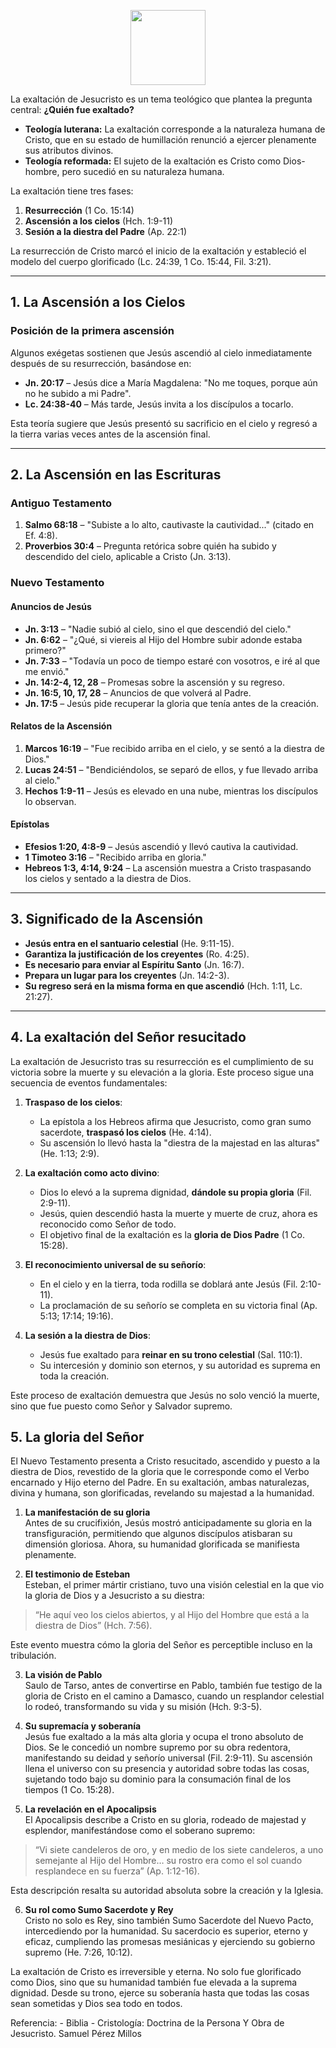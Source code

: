 <p align="center">
  <img src="https://storage2.snappages.site/V8C9R3/assets/images/19524442_1136x1136_500.png" width="120"/>
</p>


La exaltación de Jesucristo es un tema teológico que plantea la pregunta central: **¿Quién fue exaltado?**  
- **Teología luterana:** La exaltación corresponde a la naturaleza humana de Cristo, que en su estado de humillación renunció a ejercer plenamente sus atributos divinos.  
- **Teología reformada:** El sujeto de la exaltación es Cristo como Dios-hombre, pero sucedió en su naturaleza humana.

La exaltación tiene tres fases:  
1. **Resurrección** (1 Co. 15:14)  
2. **Ascensión a los cielos** (Hch. 1:9-11)  
3. **Sesión a la diestra del Padre** (Ap. 22:1)

La resurrección de Cristo marcó el inicio de la exaltación y estableció el modelo del cuerpo glorificado (Lc. 24:39, 1 Co. 15:44, Fil. 3:21).

---

## **1. La Ascensión a los Cielos**
### **Posición de la primera ascensión**
Algunos exégetas sostienen que Jesús ascendió al cielo inmediatamente después de su resurrección, basándose en:  
- **Jn. 20:17** – Jesús dice a María Magdalena: "No me toques, porque aún no he subido a mi Padre".  
- **Lc. 24:38-40** – Más tarde, Jesús invita a los discípulos a tocarlo.  

Esta teoría sugiere que Jesús presentó su sacrificio en el cielo y regresó a la tierra varias veces antes de la ascensión final.

---

## **2. La Ascensión en las Escrituras**
### **Antiguo Testamento**
1. **Salmo 68:18** – "Subiste a lo alto, cautivaste la cautividad..." (citado en Ef. 4:8).  
2. **Proverbios 30:4** – Pregunta retórica sobre quién ha subido y descendido del cielo, aplicable a Cristo (Jn. 3:13).

### **Nuevo Testamento**
#### **Anuncios de Jesús**
- **Jn. 3:13** – "Nadie subió al cielo, sino el que descendió del cielo."  
- **Jn. 6:62** – "¿Qué, si viereis al Hijo del Hombre subir adonde estaba primero?"  
- **Jn. 7:33** – "Todavía un poco de tiempo estaré con vosotros, e iré al que me envió."  
- **Jn. 14:2-4, 12, 28** – Promesas sobre la ascensión y su regreso.  
- **Jn. 16:5, 10, 17, 28** – Anuncios de que volverá al Padre.  
- **Jn. 17:5** – Jesús pide recuperar la gloria que tenía antes de la creación.

#### **Relatos de la Ascensión**
1. **Marcos 16:19** – "Fue recibido arriba en el cielo, y se sentó a la diestra de Dios."  
2. **Lucas 24:51** – "Bendiciéndolos, se separó de ellos, y fue llevado arriba al cielo."  
3. **Hechos 1:9-11** – Jesús es elevado en una nube, mientras los discípulos lo observan.  

#### **Epístolas**
- **Efesios 1:20, 4:8-9** – Jesús ascendió y llevó cautiva la cautividad.  
- **1 Timoteo 3:16** – "Recibido arriba en gloria."  
- **Hebreos 1:3, 4:14, 9:24** – La ascensión muestra a Cristo traspasando los cielos y sentado a la diestra de Dios.  

---

## **3. Significado de la Ascensión**
- **Jesús entra en el santuario celestial** (He. 9:11-15).  
- **Garantiza la justificación de los creyentes** (Ro. 4:25).  
- **Es necesario para enviar al Espíritu Santo** (Jn. 16:7).  
- **Prepara un lugar para los creyentes** (Jn. 14:2-3).  
- **Su regreso será en la misma forma en que ascendió** (Hch. 1:11, Lc. 21:27).  

---

## **4. La exaltación del Señor resucitado**  

La exaltación de Jesucristo tras su resurrección es el cumplimiento de su victoria sobre la muerte y su elevación a la gloria. Este proceso sigue una secuencia de eventos fundamentales:  

1. **Traspaso de los cielos**:  
   - La epístola a los Hebreos afirma que Jesucristo, como gran sumo sacerdote, **traspasó los cielos** (He. 4:14).  
   - Su ascensión lo llevó hasta la "diestra de la majestad en las alturas" (He. 1:13; 2:9).  

2. **La exaltación como acto divino**:  
   - Dios lo elevó a la suprema dignidad, **dándole su propia gloria** (Fil. 2:9-11).  
   - Jesús, quien descendió hasta la muerte y muerte de cruz, ahora es reconocido como Señor de todo.  
   - El objetivo final de la exaltación es la **gloria de Dios Padre** (1 Co. 15:28).  

3. **El reconocimiento universal de su señorío**:  
   - En el cielo y en la tierra, toda rodilla se doblará ante Jesús (Fil. 2:10-11).  
   - La proclamación de su señorío se completa en su victoria final (Ap. 5:13; 17:14; 19:16).  

4. **La sesión a la diestra de Dios**:  
   - Jesús fue exaltado para **reinar en su trono celestial** (Sal. 110:1).  
   - Su intercesión y dominio son eternos, y su autoridad es suprema en toda la creación.  

Este proceso de exaltación demuestra que Jesús no solo venció la muerte, sino que fue puesto como Señor y Salvador supremo.

## **5. La gloria del Señor**  

El Nuevo Testamento presenta a Cristo resucitado, ascendido y puesto a la diestra de Dios, revestido de la gloria que le corresponde como el Verbo encarnado y Hijo eterno del Padre. En su exaltación, ambas naturalezas, divina y humana, son glorificadas, revelando su majestad a la humanidad.  
1. **La manifestación de su gloria**  
Antes de su crucifixión, Jesús mostró anticipadamente su gloria en la transfiguración, permitiendo que algunos discípulos atisbaran su dimensión gloriosa. Ahora, su humanidad glorificada se manifiesta plenamente.  

2. **El testimonio de Esteban**  
Esteban, el primer mártir cristiano, tuvo una visión celestial en la que vio la gloria de Dios y a Jesucristo a su diestra:  
> “He aquí veo los cielos abiertos, y al Hijo del Hombre que está a la diestra de Dios” (Hch. 7:56).  

Este evento muestra cómo la gloria del Señor es perceptible incluso en la tribulación.  

3. **La visión de Pablo**  
Saulo de Tarso, antes de convertirse en Pablo, también fue testigo de la gloria de Cristo en el camino a Damasco, cuando un resplandor celestial lo rodeó, transformando su vida y su misión (Hch. 9:3-5).  

4. **Su supremacía y soberanía**  
Jesús fue exaltado a la más alta gloria y ocupa el trono absoluto de Dios. Se le concedió un nombre supremo por su obra redentora, manifestando su deidad y señorío universal (Fil. 2:9-11). Su ascensión llena el universo con su presencia y autoridad sobre todas las cosas, sujetando todo bajo su dominio para la consumación final de los tiempos (1 Co. 15:28).  

5. **La revelación en el Apocalipsis**  
El Apocalipsis describe a Cristo en su gloria, rodeado de majestad y esplendor, manifestándose como el soberano supremo:  
> “Vi siete candeleros de oro, y en medio de los siete candeleros, a uno semejante al Hijo del Hombre… su rostro era como el sol cuando resplandece en su fuerza” (Ap. 1:12-16).  

Esta descripción resalta su autoridad absoluta sobre la creación y la Iglesia.  

6. **Su rol como Sumo Sacerdote y Rey**  
Cristo no solo es Rey, sino también Sumo Sacerdote del Nuevo Pacto, intercediendo por la humanidad. Su sacerdocio es superior, eterno y eficaz, cumpliendo las promesas mesiánicas y ejerciendo su gobierno supremo (He. 7:26, 10:12).  

La exaltación de Cristo es irreversible y eterna. No solo fue glorificado como Dios, sino que su humanidad también fue elevada a la suprema dignidad. Desde su trono, ejerce su soberanía hasta que todas las cosas sean sometidas y Dios sea todo en todos.

Referencia: - Biblia
            - Cristología: Doctrina de la Persona Y Obra de Jesucristo. Samuel Pérez Millos
